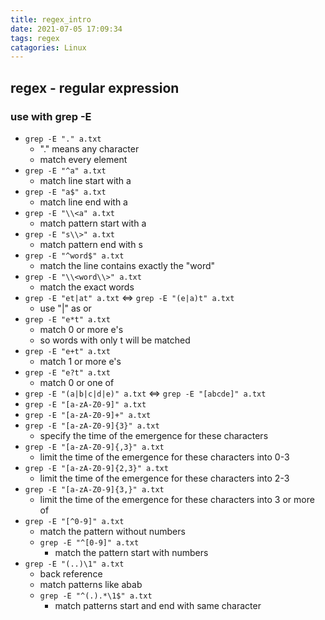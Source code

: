 ```yaml
---
title: regex_intro
date: 2021-07-05 17:09:34
tags: regex
catagories: Linux
---
```



## regex - regular expression

### use with grep -E

* `grep -E "." a.txt`
  * "." means any character
  * match every element 
* `grep -E "^a" a.txt`
  * match line start with a
* `grep -E "a$" a.txt`
  * match line end with a
* `grep -E "\\<a" a.txt`
  * match pattern start with a
* `grep -E "s\\>" a.txt`
  * match pattern end with s
* `grep -E "^word$" a.txt`
  * match the line contains exactly the "word"
* `grep -E "\\<word\\>" a.txt`
  * match the exact words
* `grep -E "et|at" a.txt` <=> `grep -E "(e|a)t" a.txt`
  * use "|" as or
* `grep -E "e*t" a.txt`
  * match 0 or more e's 
  * so words with only t will be matched
* `grep -E "e+t" a.txt`
  * match 1 or more e's
* `grep -E "e?t" a.txt`
  * match 0 or one of
* `grep -E "(a|b|c|d|e)" a.txt` <=> `grep -E "[abcde]" a.txt`
* `grep -E "[a-zA-Z0-9]" a.txt` 
* `grep -E "[a-zA-Z0-9]+" a.txt` 
* `grep -E "[a-zA-Z0-9]{3}" a.txt`
  * specify the time of the emergence for these characters 
* `grep -E "[a-zA-Z0-9]{,3}" a.txt`
  * limit the time of the emergence for these characters into 0-3
* `grep -E "[a-zA-Z0-9]{2,3}" a.txt`
  * limit the time of the emergence for these characters into 2-3
* `grep -E "[a-zA-Z0-9]{3,}" a.txt`
  * limit the time of the emergence for these characters into 3 or more of
* `grep -E "[^0-9]" a.txt`
  * match the pattern without numbers
  * `grep -E "^[0-9]" a.txt`
    * match the pattern start with numbers 
* `grep -E "(..)\1" a.txt`
  * back reference 
  * match patterns like abab
  * `grep -E "^(.).*\1$" a.txt`
    * match patterns start and end with same character